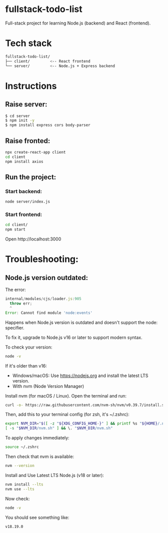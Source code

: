 # fullstack-todo-list

Full-stack project for learning Node.js (backend) and React (frontend).

# Tech stack

```bash
fullstack-todo-list/
├── client/         <-- React frontend
└── server/         <-- Node.js + Express backend
```

# Instructions

## Raise server:

```bash
$ cd server
$ npm init -y
$ npm install express cors body-parser
```

## Raise fronted:

```bash
npx create-react-app client
cd client
npm install axios
```

## Run the project:

### Start backend:

```bash
node server/index.js
```

### Start frontend:

```bash
cd client/
npm start
```

Open http://localhost:3000

# Troubleshooting:

## Node.js version outdated:

The error:

```javascript
internal/modules/cjs/loader.js:905
  throw err;
  ^
Error: Cannot find module 'node:events'
```

Happens when Node.js version is outdated and doesn't support the node: specifier.

To fix it, upgrade to Node.js v16 or later to support modern syntax.

To check your version:

```bash
node -v
```

If it's older than v16:

- Windows/macOS: Use https://nodejs.org and install the latest LTS version.
- With nvm (Node Version Manager)

Install nvm (for macOS / Linux). Open the terminal and run:

```bash
curl -o- https://raw.githubusercontent.com/nvm-sh/nvm/v0.39.7/install.sh | bash
```

Then, add this to your terminal config (for zsh, it's ~/.zshrc):

```bash
export NVM_DIR="$([ -z "${XDG_CONFIG_HOME-}" ] && printf %s "${HOME}/.nvm" || printf %s "${XDG_CONFIG_HOME}/nvm")"
[ -s "$NVM_DIR/nvm.sh" ] && \. "$NVM_DIR/nvm.sh"
```

To apply changes immediately:

```bash
source ~/.zshrc
```

Then check that nvm is available:

```bash
nvm --version
```

Install and Use Latest LTS Node.js (v18 or later):

```bash
nvm install --lts
nvm use --lts
```

Now check:

```bash
node -v
```

You should see something like:

```bash
v18.19.0
```

